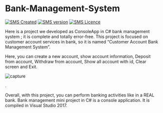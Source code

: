 # Bank-Management-System
[![SMS Created](https://img.shields.io/badge/Created-February%202019-brightgreen.svg)](#)
[![SMS version](https://img.shields.io/badge/c-sharp-orange.svg)](#)
[![SMS Licence](https://img.shields.io/badge/Language-Csharp-blue.svg)](#)

Here is a project we developed as ConsoleApp in C# bank management system ; it is complete and totally error-free. This project is focused on customer account services in bank, so it is named “Customer Account Bank Management System”. 

Here, you can create a new account, show account information, Deposit from account, Withdraw from account, Show all account with id, Clear screen and Exit.

![capture](https://user-images.githubusercontent.com/37344605/52917770-85976000-3319-11e9-9e26-d491b04f9197.PNG)


.

Overall, with this project, you can perform banking activities like in a REAL bank. Bank management mini project in C# is a console application. It is compiled in Visual Studio 2017.
